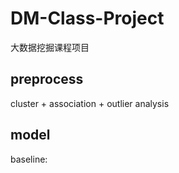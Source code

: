 # DM-Class-Project
大数据挖掘课程项目

## preprocess
cluster + association + outlier analysis
## model
baseline: 